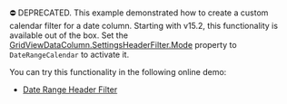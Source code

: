 ⛔ DEPRECATED. This example demonstrated how to create a custom calendar filter for a date column. Starting with v15.2, this functionality is available out of the box. Set the <a href="https://docs.devexpress.com/AspNet/DevExpress.Web.GridDataColumnHeaderFilterSettings.Mode">GridViewDataColumn.SettingsHeaderFilter.Mode</a> property to `DateRangeCalendar` to activate it. 

You can try this functionality in the following online demo:

- <a href="https://demos.devexpress.com/ASPxGridViewDemos/Filtering/DateRangeHeaderFilter.aspx">Date Range Header Filter</a>
